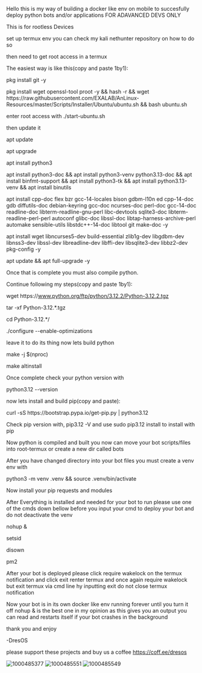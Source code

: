Hello this is my way of building a docker like env on mobile to succesfully deploy python bots and/or applications FOR ADAVANCED DEVS ONLY

This is for rootless Devices

set up termux env you can check my kali nethunter repository on how to do so 

then need to get root access in a termux

The easiest way is like this(copy and paste 1by1):

pkg install git -y

pkg install wget openssl-tool proot -y && hash -r && wget https://<i></i>raw.githubusercontent.com/EXALAB/AnLinux-Resources/master/Scripts/Installer/Ubuntu/ubuntu.sh && bash ubuntu.sh

enter root access with ./start-ubuntu.sh

then update it 

apt update

apt upgrade

apt install python3

apt install python3-doc && apt install python3-venv     python3.13-doc && apt install binfmt-support && apt install python3-tk && apt install python3.13-venv && apt install binutils

apt install cpp-doc flex bzr gcc-14-locales bison gdbm-l10n ed cpp-14-doc gdb diffutils-doc debian-keyring gcc-doc ncurses-doc perl-doc gcc-14-doc readline-doc libterm-readline-gnu-perl libc-devtools sqlite3-doc libterm-readline-perl-perl autoconf glibc-doc libssl-doc libtap-harness-archive-perl automake sensible-utils libstdc++-14-doc libtool git make-doc -y

apt install wget libncurses5-dev build-essential zlib1g-dev libgdbm-dev libnss3-dev libssl-dev libreadline-dev libffi-dev libsqlite3-dev libbz2-dev pkg-config -y

apt update && apt full-upgrade -y

Once that is complete you must also compile python.

Continue following my steps(copy and paste 1by1):

wget https://<i></i>www.python.org/ftp/python/3.12.2/Python-3.12.2.tgz

tar -xf Python-3.12.*.tgz

cd Python-3.12.*/

./configure --enable-optimizations

leave it to do its thing now lets build python

make -j $(nproc)

make altinstall

Once complete check your python version with

python3.12 --version

now lets install and build pip(copy and paste):

curl -sS https://<i></i>bootstrap.pypa.io/get-pip.py | python3.12

Check pip version with, pip3.12 -V and use sudo pip3.12 install to install with pip

Now python is compiled and built you now can move your bot scripts/files into root-termux or create a new dir called bots

After you have changed directory into your bot files you must create a venv env with 

python3 -m venv .venv && source .venv/bin/activate

Now install your pip requests and modules 

After Everything is installed and needed for your bot to run please use one of the cmds down bellow before you input your cmd to deploy your bot and do not deactivate the venv

nohup &

setsid

disown

pm2

After your bot is deployed please click require wakelock on the termux notification and click exit renter termux and once again require wakelock but exit termux via cmd line hy inputting exit do not close termux notification

Now your bot is in its own docker like env running forever until you turn it off nohup & is the best one in my opinion as this gives you an output you can read and restarts itself if your bot crashes in the background


thank you and enjoy

-DresOS

please support these projects and buy us a coffee 
https://coff.ee/dresos

![1000485377](https://github.com/user-attachments/assets/487db380-9c2a-4d31-92bf-2b2c91dab1ab)
![1000485551](https://github.com/user-attachments/assets/183adcbd-8696-446e-b6cd-7ae95fa59db1)
![1000485549](https://github.com/user-attachments/assets/13db350b-7f09-4d11-b197-9d6320fd065f)
